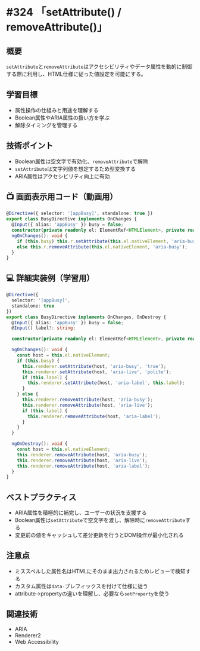 # #324 「setAttribute() / removeAttribute()」

## 概要
`setAttribute`と`removeAttribute`はアクセシビリティやデータ属性を動的に制御する際に利用し、HTML仕様に従った値設定を可能にする。

## 学習目標
- 属性操作の仕組みと用途を理解する
- Boolean属性やARIA属性の扱い方を学ぶ
- 解除タイミングを管理する

## 技術ポイント
- Boolean属性は空文字で有効化、`removeAttribute`で解除
- `setAttribute`は文字列値を想定するため型変換する
- ARIA属性はアクセシビリティ向上に有効

## 📺 画面表示用コード（動画用）
```typescript
@Directive({ selector: '[appBusy]', standalone: true })
export class BusyDirective implements OnChanges {
  @Input({ alias: 'appBusy' }) busy = false;
  constructor(private readonly el: ElementRef<HTMLElement>, private readonly r: Renderer2) {}
  ngOnChanges(): void {
    if (this.busy) this.r.setAttribute(this.el.nativeElement, 'aria-busy', 'true');
    else this.r.removeAttribute(this.el.nativeElement, 'aria-busy');
  }
}
```

## 💻 詳細実装例（学習用）
```typescript
@Directive({
  selector: '[appBusy]',
  standalone: true
})
export class BusyDirective implements OnChanges, OnDestroy {
  @Input({ alias: 'appBusy' }) busy = false;
  @Input() label?: string;

  constructor(private readonly el: ElementRef<HTMLElement>, private readonly renderer: Renderer2) {}

  ngOnChanges(): void {
    const host = this.el.nativeElement;
    if (this.busy) {
      this.renderer.setAttribute(host, 'aria-busy', 'true');
      this.renderer.setAttribute(host, 'aria-live', 'polite');
      if (this.label) {
        this.renderer.setAttribute(host, 'aria-label', this.label);
      }
    } else {
      this.renderer.removeAttribute(host, 'aria-busy');
      this.renderer.removeAttribute(host, 'aria-live');
      if (this.label) {
        this.renderer.removeAttribute(host, 'aria-label');
      }
    }
  }

  ngOnDestroy(): void {
    const host = this.el.nativeElement;
    this.renderer.removeAttribute(host, 'aria-busy');
    this.renderer.removeAttribute(host, 'aria-live');
    this.renderer.removeAttribute(host, 'aria-label');
  }
}
```

## ベストプラクティス
- ARIA属性を積極的に補完し、ユーザーの状況を支援する
- Boolean属性は`setAttribute`で空文字を渡し、解除時に`removeAttribute`する
- 変更前の値をキャッシュして差分更新を行うとDOM操作が最小化される

## 注意点
- ミススペルした属性名はHTMLにそのまま出力されるためレビューで検知する
- カスタム属性は`data-`プレフィックスを付けて仕様に従う
- attribute→propertyの違いを理解し、必要なら`setProperty`を使う

## 関連技術
- ARIA
- Renderer2
- Web Accessibility
